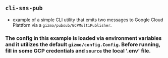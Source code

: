 ## `cli-sns-pub` 
* example of a simple CLI utility that emits two messages to Google Cloud Plattforn via a `gizmo/pubsub/GCPMultiPublisher`.

### The config in this example is loaded via environment variables and it utilizes the default `gizmo/config.Config`. Before running, fill in some GCP credentials and `source` the local '.env' file.

